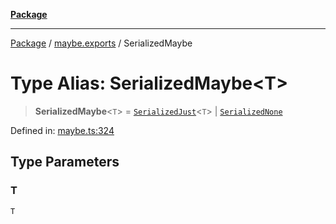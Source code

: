 [**Package**](../../README.md)

***

[Package](../../modules.md) / [maybe.exports](../README.md) / SerializedMaybe

# Type Alias: SerializedMaybe\<T\>

> **SerializedMaybe**\<`T`\> = [`SerializedJust`](../-internal-/type-aliases/SerializedJust.md)\<`T`\> \| [`SerializedNone`](../-internal-/type-aliases/SerializedNone.md)

Defined in: [maybe.ts:324](https://github.com/AlexXanderGrib/monads-io/blob/d65e47796764202dffd7314b61c2ea9cedbb26e8/src/maybe.ts#L324)

## Type Parameters

### T

`T`
